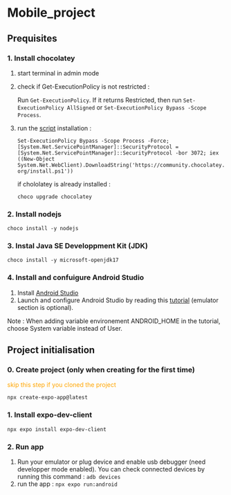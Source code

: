 # Mobile_project

 ## Prequisites

 ### 1. Install chocolatey

 1. start terminal in admin mode
 2. check if Get-ExecutionPolicy is not restricted :

    Run ```Get-ExecutionPolicy```. If it returns Restricted, then run ```Set-ExecutionPolicy AllSigned``` or ```Set-ExecutionPolicy Bypass -Scope Process```.
 3. run the [script](https://community.chocolatey.org/install.ps1) installation :

    ```Set-ExecutionPolicy Bypass -Scope Process -Force; [System.Net.ServicePointManager]::SecurityProtocol = [System.Net.ServicePointManager]::SecurityProtocol -bor 3072; iex ((New-Object System.Net.WebClient).DownloadString('https://community.chocolatey.org/install.ps1')) ```

    if chololatey is already installed :

    ```choco upgrade chocolatey```

 ### 2. Install nodejs

 ```choco install -y nodejs```

 ### 3. Instal Java SE Developpment Kit (JDK)

 ```choco install -y microsoft-openjdk17```

 ### 4. Install and confuigure Android Studio

 1. Install [Android Studio](https://developer.android.com/studio?hl=fr)
 2. Launch and configure Android Studio by reading this [tutorial](https://docs.expo.dev/workflow/android-studio-emulator/) (emulator section is optional).
 
 Note : When adding variable environement ANDROID_HOME in the tutorial, choose System variable instead of User.

 ## Project initialisation

 ### 0. Create project (only when creating for the first time)
  <span style="color:orange;">skip this step if you cloned the project</span>

 ```npx create-expo-app@latest```

 ### 1. Install expo-dev-client
 ```npx expo install expo-dev-client```

 ### 2. Run app

 1. Run your emulator or plug device and enable usb debugger (need developper mode enabled). You can check connected devices by running this command :
   ```adb devices```
 2. run the app :
   ```npx expo run:android```


